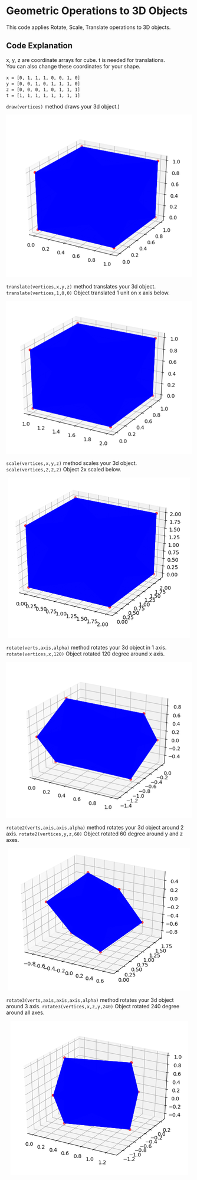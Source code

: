 # Geometric Operations to 3D Objects
 This code applies Rotate, Scale, Translate operations to 3D objects.
## Code Explanation
x, y, z are coordinate arrays for cube. t is needed for translations.<br>You can also change these coordinates for your shape.
```
x = [0, 1, 1, 1, 0, 0, 1, 0]
y = [0, 0, 1, 0, 1, 1, 1, 0]
z = [0, 0, 0, 1, 0, 1, 1, 1]
t = [1, 1, 1, 1, 1, 1, 1, 1]
```
`draw(vertices)` method draws your 3d object.)
<p align="center">
  <img src="https://github.com/BarisDev/Geometric-Operations-to-3D-Objects/blob/main/cube.png?raw=true" />
</p>

`translate(vertices,x,y,z)` method translates your 3d object. `translate(vertices,1,0,0)` Object translated 1 unit on x axis below.

<p align="center">
  <img src="https://github.com/BarisDev/Geometric-Operations-to-3D-Objects/blob/main/cube-translate.png?raw=true" />
</p>

`scale(vertices,x,y,z)` method scales your 3d object. `scale(vertices,2,2,2)` Object 2x scaled below.

<p align="center">
  <img src="https://github.com/BarisDev/Geometric-Operations-to-3D-Objects/blob/main/cube-scale.png?raw=true" />
</p>

`rotate(verts,axis,alpha)` method rotates your 3d object in 1 axis. `rotate(vertices,x,120)` Object rotated 120 degree around x axis.

<p align="center">
  <img src="https://github.com/BarisDev/Geometric-Operations-to-3D-Objects/blob/main/cube-1-axis.png?raw=true" />
</p>

`rotate2(verts,axis,axis,alpha)` method rotates your 3d object around 2 axis. `rotate2(vertices,y,z,60)` Object rotated 60 degree around y and z axes.

<p align="center">
  <img src="https://github.com/BarisDev/Geometric-Operations-to-3D-Objects/blob/main/cube-2-axis.png?raw=true" />
</p>

`rotate3(verts,axis,axis,axis,alpha)` method rotates your 3d object around 3 axis. `rotate3(vertices,x,z,y,240)` Object rotated 240 degree around all axes.

<p align="center">
  <img src="https://github.com/BarisDev/Geometric-Operations-to-3D-Objects/blob/main/cube-3-axis.png?raw=true" />
</p>

